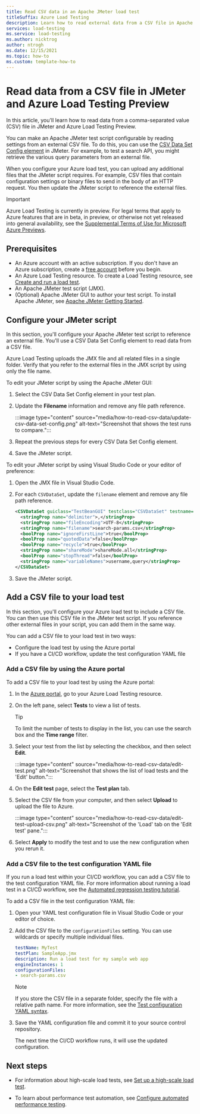 ```yaml
---
title: Read CSV data in an Apache JMeter load test
titleSuffix: Azure Load Testing
description: Learn how to read external data from a CSV file in Apache JMeter and Azure Load Testing.
services: load-testing
ms.service: load-testing
ms.author: nicktrog
author: ntrogh
ms.date: 12/15/2021
ms.topic: how-to 
ms.custom: template-how-to
---
```


# Read data from a CSV file in JMeter and Azure Load Testing Preview

In this article, you'll learn how to read data from a comma-separated value (CSV) file in JMeter and Azure Load Testing Preview.

You can make an Apache JMeter test script configurable by reading settings from an external CSV file. To do this, you can use the [CSV Data Set Config element](https://jmeter.apache.org/usermanual/component_reference.html#CSV_Data_Set_Config) in JMeter. For example, to test a search API, you might retrieve the various query parameters from an external file.

When you configure your Azure load test, you can upload any additional files that the JMeter script requires. For example, CSV files that contain configuration settings or binary files to send in the body of an HTTP request. You then update the JMeter script to reference the external files.

> [!IMPORTANT]
> Azure Load Testing is currently in preview. For legal terms that apply to Azure features that are in beta, in preview, or otherwise not yet released into general availability, see the [Supplemental Terms of Use for Microsoft Azure Previews](https://azure.microsoft.com/support/legal/preview-supplemental-terms/).

## Prerequisites

* An Azure account with an active subscription. If you don't have an Azure subscription, create a [free account](https://azure.microsoft.com/free/?WT.mc_id=A261C142F) before you begin.
* An Azure Load Testing resource. To create a Load Testing resource, see [Create and run a load test](./quickstart-create-and-run-load-test.md#create_resource).
* An Apache JMeter test script (JMX).
* (Optional) Apache JMeter GUI to author your test script. To install Apache JMeter, see [Apache JMeter Getting Started](https://jmeter.apache.org/usermanual/get-started.html).

## Configure your JMeter script

In this section, you'll configure your Apache JMeter test script to reference an external file. You'll use a CSV Data Set Config element to read data from a CSV file.

Azure Load Testing uploads the JMX file and all related files in a single folder. Verify that you refer to the external files in the JMX script by using only the file name.

To edit your JMeter script by using the Apache JMeter GUI:

  1. Select the CSV Data Set Config element in your test plan.

  1. Update the **Filename** information and remove any file path reference.

        :::image type="content" source="media/how-to-read-csv-data/update-csv-data-set-config.png" alt-text="Screenshot that shows the test runs to compare.":::
    
  1. Repeat the previous steps for every CSV Data Set Config element.
  
  1. Save the JMeter script.

To edit your JMeter script by using Visual Studio Code or your editor of preference:

  1. Open the JMX file in Visual Studio Code.

  1. For each `CSVDataSet`, update the `filename` element and remove any file path reference.

        ```xml
        <CSVDataSet guiclass="TestBeanGUI" testclass="CSVDataSet" testname="Search parameters" enabled="true">
          <stringProp name="delimiter">,</stringProp>
          <stringProp name="fileEncoding">UTF-8</stringProp>
          <stringProp name="filename">search-params.csv</stringProp>
          <boolProp name="ignoreFirstLine">true</boolProp>
          <boolProp name="quotedData">false</boolProp>
          <boolProp name="recycle">true</boolProp>
          <stringProp name="shareMode">shareMode.all</stringProp>
          <boolProp name="stopThread">false</boolProp>
          <stringProp name="variableNames">username,query</stringProp>
        </CSVDataSet>
        ```

  1. Save the JMeter script.
        
## Add a CSV file to your load test

In this section, you'll configure your Azure load test to include a CSV file. You can then use this CSV file in the JMeter test script. If you reference other external files in your script, you can add them in the same way.

You can add a CSV file to your load test in two ways:

* Configure the load test by using the Azure portal
* If you have a CI/CD workflow, update the test configuration YAML file

### Add a CSV file by using the Azure portal

To add a CSV file to your load test by using the Azure portal:

  1. In the [Azure portal](https://portal.azure.com), go to your Azure Load Testing resource.
  
  1. On the left pane, select **Tests** to view a list of tests. 

      >[!TIP]
      > To limit the number of tests to display in the list, you can use the search box and the **Time range** filter.
  
  1. Select your test from the list by selecting the checkbox, and then select **Edit**.
  
      :::image type="content" source="media/how-to-read-csv-data/edit-test.png" alt-text="Screenshot that shows the list of load tests and the 'Edit' button.":::

  1. On the **Edit test** page, select the **Test plan** tab. 

  1. Select the CSV file from your computer, and then select **Upload** to upload the file to Azure.
  
      :::image type="content" source="media/how-to-read-csv-data/edit-test-upload-csv.png" alt-text="Screenshot of the 'Load' tab on the 'Edit test' pane.":::
  
  1. Select **Apply** to modify the test and to use the new configuration when you rerun it.
  
### Add a CSV file to the test configuration YAML file

If you run a load test within your CI/CD workflow, you can add a CSV file to the test configuration YAML file. For more information about running a load test in a CI/CD workflow, see the [Automated regression testing tutorial](./tutorial-cicd-azure-pipelines.md).

To add a CSV file in the test configuration YAML file:

  1. Open your YAML test configuration file in Visual Studio Code or your editor of choice.

  1. Add the CSV file to the `configurationFiles` setting. You can use wildcards or specify multiple individual files. 

      ```yaml
      testName: MyTest
      testPlan: SampleApp.jmx
      description: Run a load test for my sample web app
      engineInstances: 1
      configurationFiles:
      - search-params.csv
      ```
      > [!NOTE]
      > If you store the CSV file in a separate folder, specify the file with a relative path name. For more information, see the [Test configuration YAML syntax](./reference-test-config-yaml.md).

  1. Save the YAML configuration file and commit it to your source control repository.
  
      The next time the CI/CD workflow runs, it will use the updated configuration.

## Next steps

- For information about high-scale load tests, see [Set up a high-scale load test](./how-to-high-scale-load.md).

- To learn about performance test automation, see [Configure automated performance testing](./tutorial-cicd-azure-pipelines.md).
